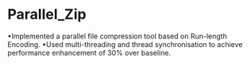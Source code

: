 # Parallel_Zip
•Implemented a parallel file compression tool based on Run-length Encoding.
•Used multi-threading and thread synchronisation to achieve performance enhancement of 30% over baseline.
